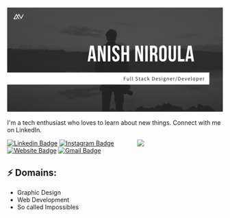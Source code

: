 <!--
<h3 align="center">👋 Hi there! I'm Anish Niroula</h3>
<p align="center">
  <a href="http://anishniroula.rf.gd/">Website</a> •
  <a href="https://facebook.com/theanishniroula">Facebook</a>
</p>

---
✨ I'm a full stack designer and keyboard guy writing shits on VS code based in 🤔🤔🤔 my room 🤔. I’m passionate about desiging stuffs {😄 deleting them and repeat} and also building projects in my head. 

- 😄 My Likes: Every thing that gives my brain adrenalina rush   
- 💬 Ask me about: Designing,  Web and How to waste time
- 📫 How to reach me: [@theanishnirola](https://facebook.com/theanishniroula)
- ⚡ Fun fact: I enjoy gaming and I'm wasting my time gaming . If you to join me playing [click here](https://www.youtube.com/channel/UCAN-30VlnvW5YAw7jZ32zFw)

[![Anish's github stats](https://github-readme-stats.vercel.app/api?username=theanishniroula)](https://github.com/theanishniroula/github-readme-stats)
-->


![Header image](https://github.com/theanishniroula/theanishniroula/blob/master/gitbanner-anishniroula.png)
<!-- You can create your own header images using Canva, it has a lot of templates. If you do, use the following link https://www.canva.com/join/celeriac-tread-jellyfish -->
I'm a tech enthusiast who loves to learn about new things. Connect with me on LinkedIn.

<img align='right' src='https://media.giphy.com/media/bcKmIWkUMCjVm/giphy.gif' width='200"'>


[![Linkedin Badge](https://img.shields.io/badge/-JayrajRoshan-blue?style=flat-square&logo=Linkedin&logoColor=white&link=https://www.linkedin.com/in/anishniroula/)](https://www.linkedin.com/in/jayraj-roshan/)
[![Instagram Badge](https://img.shields.io/badge/-roshanjayraj-e4405f?style=flat-square&logo=Instagram&logoColor=white&link=https://www.instagram.com/theanishniroula/)](https://www.instagram.com/roshanjayraj/)
[![Website Badge](https://img.shields.io/badge/-jayraj.co.in-e34f26?style=flat-square&logo=HTML5&logoColor=white&link=https://jayraj.co.in/)](http://anishniroula.rf.gd/)
[![Gmail Badge](https://img.shields.io/badge/-mail@jayraj.co.in-d14836?style=flat-square&logo=Gmail&logoColor=white&link=mailto:mail@jayraj.co.in)](mailto:theanishniroula@gmail.com)
## ⚡ Domains:
- Graphic Design
- Web Development
- So called Impossibles

